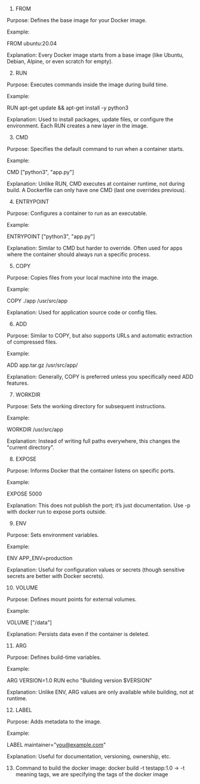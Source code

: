1. FROM

Purpose: Defines the base image for your Docker image.

Example:

FROM ubuntu:20.04


Explanation: Every Docker image starts from a base image (like Ubuntu, Debian, Alpine, or even scratch for empty).

2. RUN

Purpose: Executes commands inside the image during build time.

Example:

RUN apt-get update && apt-get install -y python3


Explanation: Used to install packages, update files, or configure the environment. Each RUN creates a new layer in the image.

3. CMD

Purpose: Specifies the default command to run when a container starts.

Example:

CMD ["python3", "app.py"]


Explanation: Unlike RUN, CMD executes at container runtime, not during build. A Dockerfile can only have one CMD (last one overrides previous).

4. ENTRYPOINT

Purpose: Configures a container to run as an executable.

Example:

ENTRYPOINT ["python3", "app.py"]


Explanation: Similar to CMD but harder to override. Often used for apps where the container should always run a specific process.

5. COPY

Purpose: Copies files from your local machine into the image.

Example:

COPY ./app /usr/src/app


Explanation: Used for application source code or config files.

6. ADD

Purpose: Similar to COPY, but also supports URLs and automatic extraction of compressed files.

Example:

ADD app.tar.gz /usr/src/app/


Explanation: Generally, COPY is preferred unless you specifically need ADD features.

7. WORKDIR

Purpose: Sets the working directory for subsequent instructions.

Example:

WORKDIR /usr/src/app


Explanation: Instead of writing full paths everywhere, this changes the "current directory".

8. EXPOSE

Purpose: Informs Docker that the container listens on specific ports.

Example:

EXPOSE 5000


Explanation: This does not publish the port; it’s just documentation. Use -p with docker run to expose ports outside.

9. ENV

Purpose: Sets environment variables.

Example:

ENV APP_ENV=production


Explanation: Useful for configuration values or secrets (though sensitive secrets are better with Docker secrets).

10. VOLUME

Purpose: Defines mount points for external volumes.

Example:

VOLUME ["/data"]


Explanation: Persists data even if the container is deleted.

11. ARG

Purpose: Defines build-time variables.

Example:

ARG VERSION=1.0
RUN echo "Building version $VERSION"


Explanation: Unlike ENV, ARG values are only available while building, not at runtime.

12. LABEL

Purpose: Adds metadata to the image.

Example:

LABEL maintainer="you@example.com"


Explanation: Useful for documentation, versioning, ownership, etc.

13. Command to build the docker image: docker build -t testapp:1.0  -> -t meaning tags, we are specifying the tags of the docker image